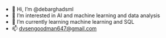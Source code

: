 - 👋 Hi, I’m @debarghadsml
- 👀 I’m interested in AI and machine learning and data analysis
- 🌱 I’m currently learning machine learning and SQL
- 📫 dvsengoodman647@gmail.com

<!---
debarghadsml/debarghadsml is a ✨ special ✨ repository because its `README.md` (this file) appears on your GitHub profile.
You can click the Preview link to take a look at your changes.
--->
